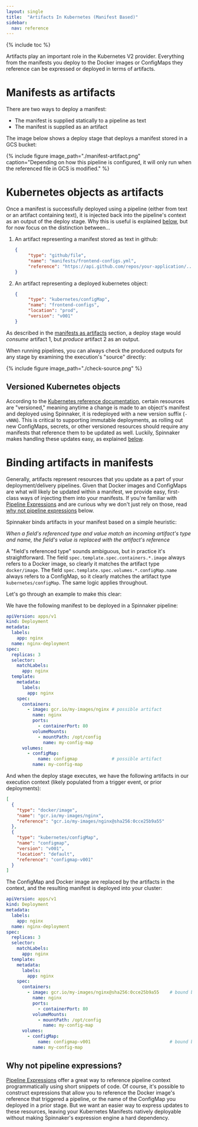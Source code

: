 ```yaml
---
layout: single
title:  "Artifacts In Kubernetes (Manifest Based)"
sidebar:
  nav: reference
---
```


{% include toc %}

Artifacts play an important role in the Kubernetes V2 provider. Everything from
the manifests you deploy to the Docker images or ConfigMaps they reference
can be expressed or deployed in terms of artifacts.

# Manifests as artifacts

There are two ways to deploy a manifest:

* The manifest is supplied statically to a pipeline as text
* The manifest is supplied as an artifact

The image below shows a deploy stage that deploys a manifest stored in a GCS bucket:

{%
  include
  figure
  image_path="./manifest-artifact.png"
  caption="Depending on how this pipeline is configured, it will only run when
  the referenced file in GCS is modified."
%}

# Kubernetes objects as artifacts

Once a manifest is successfully deployed using a pipeline (either from text
or an artifact containing text), it is injected back into the pipeline's
context as an output of the deploy stage. Why this is useful is explained
[below](#binding-artifacts-in-manifests), but for now focus on the distinction between...

1. An artifact representing a manifest stored as text in github:

   ```json
   {
        "type": "github/file",
        "name": "manifests/frontend-configs.yml",
        "reference": "https://api.github.com/repos/your-application/..."
   }
   ```
2. An artifact representing a deployed kubernetes object:

   ```json
   {
        "type": "kubernetes/configMap",
        "name": "frontend-configs",
        "location": "prod",
        "version": "v001"
   }
   ```

As described in the [manifests as artifacts](#manifests-as-artifacts) section,
a deploy stage would _consume_ artifact 1, but _produce_ artifact 2 as an output.

When running pipelines, you can always check the produced outputs for any stage
by examining the execution's "source" directly:

{%
  include
  figure
  image_path="./check-source.png"
%}

## Versioned Kubernetes objects

According to the [Kubernetes reference
documentation](/reference/providers/kubernetes-v2/#resource-management-policies),
certain resources are "versioned," meaning anytime a change is made to an
object's manifest and deployed using Spinnaker, it is redeployed with a
new version suffix (`-vNNN`). This is critical to supporting immutable
deployments, as rolling out new ConfigMaps, secrets, or other versioned
resources should require any manifests that reference them to be updated as
well. Luckily, Spinnaker makes handling these updates easy, as explained
[below](#binding-artifacts-in-manifests).

# Binding artifacts in manifests

Generally, artifacts represent resources that you update as a part of your
deployment/delivery pipelines. Given that Docker images and ConfigMaps are what
will likely be updated within a manifest, we provide easy, first-class ways of
injecting them into your manifests. If you're familiar with [Pipeline
Expressions](/guides/user/pipeline-expressions) and are curious why we don't
just rely on those, read [why not pipeline
expressions](#why-not-pipeline-expressions) below.

Spinnaker binds artifacts in your manifest based on a simple heuristic:

  _When a field's referenced type and value match an incoming artifact's type
  and name, the field's value is replaced with the artifact's reference_

A "field's referenced type" sounds ambiguous, but in practice it's
straightforward. The field `spec.template.spec.containers.*.image` always
refers to a Docker image, so clearly it matches the artifact type
`docker/image`. The field `spec.template.spec.volumes.*.configMap.name`
always refers to a ConfigMap, so it clearly matches the artifact type
`kubernetes/configMap`. The same logic applies throughout.

Let's go through an example to make this clear:

We have the following manifest to be deployed in a Spinnaker pipeline:

```yaml
apiVersion: apps/v1
kind: Deployment
metadata:
  labels:
    app: nginx
  name: nginx-deployment
spec:
  replicas: 3
  selector:
    matchLabels:
      app: nginx
  template:
    metadata:
      labels:
        app: nginx
    spec:
      containers:
        - image: gcr.io/my-images/nginx # possible artifact
          name: nginx
          ports:
            - containerPort: 80
          volumeMounts:
            - mountPath: /opt/config
              name: my-config-map
      volumes:
        - configMap:
            name: configmap             # possible artifact
          name: my-config-map
```

And when the deploy stage executes, we have the following artifacts in our
execution context (likely populated from a trigger event, or prior deployments):

```json
[
  {
    "type": "docker/image",
    "name": "gcr.io/my-images/nginx",
    "reference": "gcr.io/my-images/nginx@sha256:0cce25b9a55"
  },
  {
    "type": "kubernetes/configMap",
    "name": "configmap",
    "version": "v001",
    "location": "default",
    "reference": "configmap-v001"
  }
]
```

The ConfigMap and Docker image are replaced by the artifacts in the context,
and the resulting manifest is deployed into your cluster:

```yaml
apiVersion: apps/v1
kind: Deployment
metadata:
  labels:
    app: nginx
  name: nginx-deployment
spec:
  replicas: 3
  selector:
    matchLabels:
      app: nginx
  template:
    metadata:
      labels:
        app: nginx
    spec:
      containers:
        - image: gcr.io/my-images/nginx@sha256:0cce25b9a55    # bound by spinnaker
          name: nginx
          ports:
            - containerPort: 80
          volumeMounts:
            - mountPath: /opt/config
              name: my-config-map
      volumes:
        - configMap:
            name: configmap-v001                              # bound by spinnaker
          name: my-config-map
```

## Why not pipeline expressions?

[Pipeline Expressions](/guides/user/pipeline-expressions) offer a great way to
reference pipeline context programmatically using short snippets of code. Of
course, it's possible to construct expressions that allow you to
reference the Docker image's reference that triggered a pipeline, or the name
of the ConfigMap you deployed in a prior stage. But we want an easier
way to express updates to these resources, leaving your Kubernetes Manifests
natively deployable without making Spinnaker's expression engine a hard
dependency.

